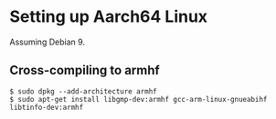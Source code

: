 # Setting up Aarch64 Linux

Assuming Debian 9.

## Cross-compiling to armhf

```
$ sudo dpkg --add-architecture armhf
$ sudo apt-get install libgmp-dev:armhf gcc-arm-linux-gnueabihf libtinfo-dev:armhf
```
